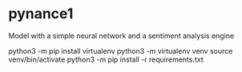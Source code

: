 # pynance1
Model with a simple neural network and a sentiment analysis engine

python3 -m pip install virtualenv
python3 -m virtualenv venv
source venv/bin/activate
python3 -m pip install -r requirements.txt
